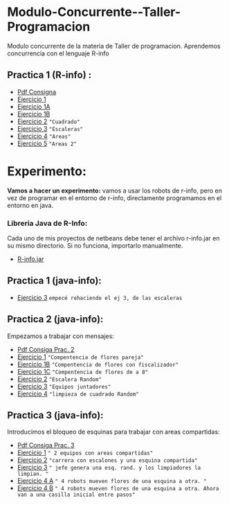 # Modulo-Concurrente--Taller-Programacion
Modulo concurrente de la materia de Taller de programacion. Aprendemos concurrencia con el lenguaje R-info

## Practica 1 (R-info) :
  - [Pdf Consigna](./practica1/Practica1-Concurrente.pdf)
  - [Ejercicio 1](./practica1/pr1ej1)  
  - [Ejercicio 1A](./practica1/pr1ej1A)   
  - [Ejercicio 1B](./practica1/pr1ej1B)   
  - [Ejercicio 2](./practica1/pr1ej2)     `"Cuadrado"`   
  - [Ejercicio 3](./practica1/pr1ej3)     `"Escaleras"`   
  - [Ejercicio 4](./practica1/pr1ej4)     `"Areas"`   
  - [Ejercicio 5](./practica1/pr1ej5)     `"Areas 2"`   
  
  
# Experimento:

**Vamos a hacer un experimento:**  vamos a usar los robots de r-info, pero en vez de programar en el entorno de r-info, directamente programamos en el entorno en java.

### Libreria Java de R-Info:  
Cada uno de mis proyectos de netbeans debe tener el archivo r-info.jar en su mismo directorio. Si no funciona, importarlo manualmente.
 - [R-info.jar](experimento/r-info.jar)

## Practica 1 (java-info):
 
 - [Ejercicio 3](experimento/practica1/pr1ej3exp) `empecé rehaciendo el ej 3, de las escaleras`
   
## Practica 2 (java-info):
  
Empezamos a trabajar con mensajes:
 - [Pdf Consiga Prac. 2](experimento/practica2/Practica-2-Concurrente.pdf)
 - [Ejercicio 1](experimento/practica2/ej1pr2exp)  `"Compentencia de flores pareja"` 
 - [Ejercicio 1B](experimento/practica2/pr2ej1B)  `"Compentencia de flores con fiscalizador"` 
 - [Ejercicio 1C](experimento/practica2/pr2ej1C)   `"Compentencia de flores de a 8"` 
 - [Ejercicio 2](experimento/practica2/pr2ej2)   `"Escalera Random"`
 - [Ejercicio 3](experimento/practica2/pr2ej3)   `"Equipos juntadores"`
 - [Ejercicio 4](experimento/practica2/pr2ej4)   `"limpieza de cuadrado Random"`


## Practica 3 (java-info):  
Introducimos el bloqueo de esquinas para trabajar con areas compartidas:
 - [Pdf Consiga Prac. 3](experimento/practica3/Practica-3-Concurrente.pdf)
 - [Ejercicio 1](experimento/practica3/pr3ej1) `" 2 equipos con areas compartidas"`
 - [Ejercicio 2](experimento/practica3/pr3ej2) `"carrera con escalones y una esquina compartida"`  
 - [Ejercicio 3](experimento/practica3/pr3ej3) `" jefe genera una esq. rand. y los limpiadores la limpian. "`
 - [Ejercicio 4 A](experimento/practica3/pr3ej4-A) `" 4 robots mueven flores de una esquina a otra. "`
 - [Ejercicio 4 B](experimento/practica3/pr3ej4-B) `" 4 robots mueven flores de una esquina a otra. Ahora van a una casilla inicial entre pasos"`
